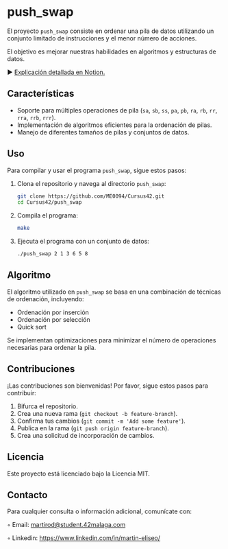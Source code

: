 # push_swap
El proyecto `push_swap` consiste en ordenar una pila de datos utilizando un conjunto limitado de instrucciones y el menor número de acciones.

El objetivo es mejorar nuestras habilidades en algoritmos y estructuras de datos.

► [Explicación detallada en Notion.](https://www.notion.so/push_swap-88358e73b0244bcb8de473879c5da05a)

## Características
- Soporte para múltiples operaciones de pila (`sa`, `sb`, `ss`, `pa`, `pb`, `ra`, `rb`, `rr`, `rra`, `rrb`, `rrr`).
- Implementación de algoritmos eficientes para la ordenación de pilas.
- Manejo de diferentes tamaños de pilas y conjuntos de datos.

## Uso
Para compilar y usar el programa `push_swap`, sigue estos pasos:

1. Clona el repositorio y navega al directorio `push_swap`:
    ```bash
    git clone https://github.com/ME0094/Cursus42.git
    cd Cursus42/push_swap
    ```

2. Compila el programa:
    ```bash
    make
    ```

3. Ejecuta el programa con un conjunto de datos:
    ```bash
    ./push_swap 2 1 3 6 5 8
    ```

## Algoritmo
El algoritmo utilizado en `push_swap` se basa en una combinación de técnicas de ordenación, incluyendo:
- Ordenación por inserción
- Ordenación por selección
- Quick sort

Se implementan optimizaciones para minimizar el número de operaciones necesarias para ordenar la pila.

## Contribuciones
¡Las contribuciones son bienvenidas! Por favor, sigue estos pasos para contribuir:

1. Bifurca el repositorio.
2. Crea una nueva rama (`git checkout -b feature-branch`).
3. Confirma tus cambios (`git commit -m 'Add some feature'`).
4. Publica en la rama (`git push origin feature-branch`).
5. Crea una solicitud de incorporación de cambios.

## Licencia
Este proyecto está licenciado bajo la Licencia MIT.

## Contacto
Para cualquier consulta o información adicional, comunícate con:

◦ Email: martirod@student.42malaga.com

◦ Linkedin: https://www.linkedin.com/in/martin-eliseo/
